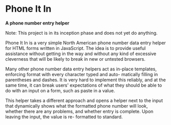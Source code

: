 Phone It In
===========
**A phone number entry helper**

Note: This project is in its inception phase and does not yet do
anything.

Phone It In is a very simple  North American phone number data
entry helper for HTML forms written in JavaScript. The idea is
to provide useful assistance without getting in the way and
without any kind of excessive cleverness that will be likely to
break in new or untested browsers.

Many other phone number data entry helpers act as in-place
templates, enforcing format with every character typed and auto-
matically filling in parentheses and dashes. It is very hard to
implement this reliably, and at the same time, it can break
users' expectations of what they should be able to do with an
input on a form, such as paste in a value.

This helper takes a different approach and opens a helper next
to the input that dynamically shows what the formatted phone
number will look, whether there are any problems, and whether
entry is complete. Upon leaving the input, the value is re-
formatted to standard.
